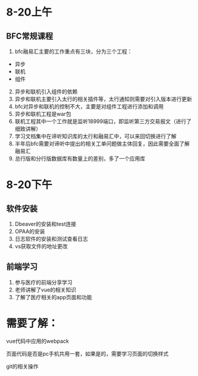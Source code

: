 # 8-20上午

## BFC常规课程

1. bfc融易汇主要的工作重点有三块，分为三个工程：

+ 异步
+ 联机
+ 组件

2. 异步和联机引入组件的依赖
3. 异步和联机主要引入太行的相关插件等，太行通知则需要对引入版本进行更新
4. bfc对异步和联机的控制不大，主要是对组件工程进行添加和调用
5. 异步和联机工程是war包
6. 联机工程其中一个工作就是监听18999端口，即监听第三方交易报文（进行了细致讲解）
7. 学习文档集中在谛听知识库的太行和融易汇中，可以来回切换进行了解
8. 半年后bfc需要对谛听中提出的相关工单问题做主体回复，因此需要全面了解融易汇
9. 总行版和分行版数据库有数量上的差别，多了一个应用库

# 8-20下午

## 软件安装

1. Dbeaver的安装和test连接
2. OPAA的安装
3. 日志软件的安装和测试查看日志
4. vs获取文件的地址更改

## 前端学习

1. 参与医疗的前端分享学习
2. 老师讲解了vue的相关知识
3. 了解了医疗相关的app页面和功能

# 需要了解：

vue代码中应用的webpack

页面代码是否是pc手机共用一套，如果是的，需要学习页面的切换样式

git的相关操作